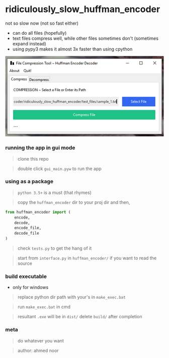 # ridiculously_slow_huffman_encoder
not so slow now (not so fast either)
- can do all files (hopefully)
- text files compress well, while other files sometimes don't (sometimes expand instead)
- using pypy3 makes it almost 3x faster than using cpython

![Screenshot](https://raw.githubusercontent.com/ahmednooor/ridiculously_slow_huffman_encoder/master/assets/screenshot.png)

### running the app in gui mode
> clone this repo

> double click `gui_main.pyw` to run the app

### using as a package
> `python 3.5+` is a must (that rhymes)

> copy the `huffman_encoder` dir to your proj dir and then,

```python
from huffman_encoder import (
    encode,
    decode,
    encode_file,
    decode_file
)
```
> check `tests.py` to get the hang of it

> start from `interface.py` in `huffman_encoder/` if you want to read the source

### build executable
- only for windows

> replace python dir path with your's in `make_exec.bat`

> run `make_exec.bat` in cmd

> resultant `.exe` will be in `dist/` delete `build/` after completion

### meta
> do whatever you want

> author: ahmed noor
